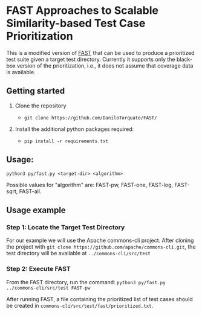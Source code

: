 # FAST Approaches to Scalable Similarity-based Test Case Prioritization

This is a modified version of [FAST](https://github.com/brenomiranda/FAST) that can be used to produce a prioritized test suite given a target test directory. Currently it supports only the black-box version of the prioritization, i.e., it does not assume that coverage data is available.

## Getting started

1. Clone the repository 
   - `git clone https://github.com/DaniloTorquato/FAST/`
 
2. Install the additional python packages required:
   - `pip install -r requirements.txt`

## Usage: 
```
python3 py/fast.py <target-dir> <algorithm>
```

Possible values for "algorithm" are: FAST-pw, FAST-one, FAST-log, FAST-sqrt, FAST-all.

## Usage example

### Step 1: Locate the Target Test Directory

For our example we will use the Apache commons-cli project. After cloning the project with `git clone https://github.com/apache/commons-cli.git`, the test directory will be available at `../commons-cli/src/test`

### Step 2: Execute FAST

From the FAST directory, run the command:
    ```
    python3 py/fast.py ../commons-cli/src/test FAST-pw
    ```

After running FAST, a file containing the prioritized list of test cases should be created in `commons-cli/src/test/fast/prioritized.txt`.
